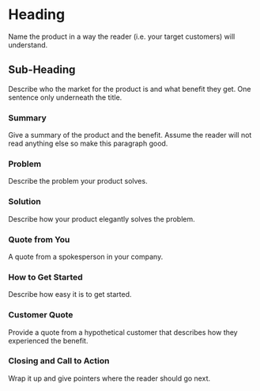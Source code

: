 # Heading

Name the product in a way the reader (i.e. your target customers) will
understand.

## Sub-Heading

Describe who the market for the product is and what benefit they get. One
sentence only underneath the title.

### Summary

Give a summary of the product and the benefit. Assume the reader will not read
anything else so make this paragraph good.

### Problem

Describe the problem your product solves.

### Solution

Describe how your product elegantly solves the problem.

### Quote from You

A quote from a spokesperson in your company.

### How to Get Started

Describe how easy it is to get started.

### Customer Quote

Provide a quote from a hypothetical customer that describes how they experienced
the benefit.

### Closing and Call to Action

Wrap it up and give pointers where the reader should go next.
